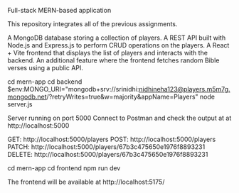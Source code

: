 Full-stack MERN-based application

This repository integrates all of the previous assignments.

A MongoDB database storing a collection of players.
A REST API built with Node.js and Express.js to perform CRUD operations on the players.
A React + Vite frontend that displays the list of players and interacts with the backend.
An additional feature where the frontend fetches random Bible verses using a public API.

 cd mern-app
 cd backend
 $env:MONGO_URI="mongodb+srv://srinidhi:nidhineha123@players.m5m7g.mongodb.net/?retryWrites=true&w=majority&appName=Players"
node server.js

Server running on port 5000
Connect to Postman and check the output at at http://localhost:5000

GET: http://localhost:5000/players
POST: http://localhost:5000/players
PATCH: http://localhost:5000/players/67b3c475650e1976f8893231
DELETE: http://localhost:5000/players/67b3c475650e1976f8893231


cd mern-app
cd frontend
npm run dev

The frontend will be available at  http://localhost:5175/
